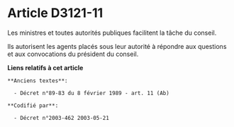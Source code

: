 # Article D3121-11

Les ministres et toutes autorités publiques facilitent la tâche du conseil.

Ils autorisent les agents placés sous leur autorité à répondre aux questions et aux convocations du président du conseil.

**Liens relatifs à cet article**

	**Anciens textes**:

	  - Décret n°89-83 du 8 février 1989 - art. 11 (Ab)

	**Codifié par**:

	  - Décret n°2003-462 2003-05-21
